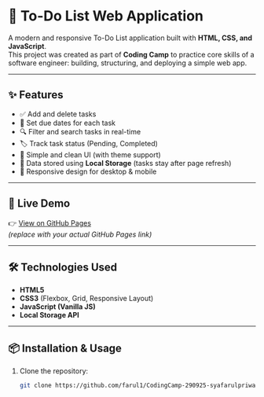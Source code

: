 # 📝 To-Do List Web Application

A modern and responsive To-Do List application built with **HTML, CSS, and JavaScript**.  
This project was created as part of **Coding Camp** to practice core skills of a software engineer: building, structuring, and deploying a simple web app.

---

## ✨ Features

- ✅ Add and delete tasks
- 📅 Set due dates for each task
- 🔍 Filter and search tasks in real-time
- 🏷️ Track task status (Pending, Completed)
- 🎨 Simple and clean UI (with theme support)
- 💾 Data stored using **Local Storage** (tasks stay after page refresh)
- 📱 Responsive design for desktop & mobile

---

## 🚀 Live Demo

👉 [View on GitHub Pages](https://farul1.github.io/CodingCamp-290925-syafarulpriwantoro/)  
*(replace with your actual GitHub Pages link)*

---

## 🛠️ Technologies Used

- **HTML5**
- **CSS3** (Flexbox, Grid, Responsive Layout)
- **JavaScript (Vanilla JS)**
- **Local Storage API**

---

## 📦 Installation & Usage

1. Clone the repository:
   ```bash
   git clone https://github.com/farul1/CodingCamp-290925-syafarulpriwantoro.git
